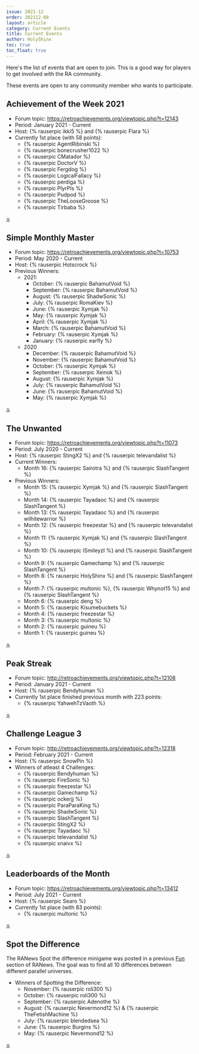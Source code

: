 ```yaml
---
issue: 2021-12
order: 202112-08
layout: article
category: Current Events
title: Current Events
author: HolyShinx
toc: true
toc_float: true
---
```


Here's the list of events that are open to join. This is a good way for players to get involved with the RA community.

These events are open to any community member who wants to participate.

## Achievement of the Week 2021

- Forum topic: <https://retroachievements.org/viewtopic.php?t=12143>
- Period: January 2021 - Current
- Host: {% rauserpic ikki5 %} and {% rauserpic Flara %}
- Currently 1st place (with 58 points):
  - {% rauserpic AgentRibinski %}
  - {% rauserpic bonecrusher1022 %}
  - {% rauserpic CMatador %}
  - {% rauserpic DoctorV %}
  - {% rauserpic Fergdog %}
  - {% rauserpic LogicalFallacy %}
  - {% rauserpic perdiga %}
  - {% rauserpic PlyrPls %}
  - {% rauserpic Pudpod %}
  - {% rauserpic TheLooseGroose %}
  - {% rauserpic Tirbaba %}
 
<a href="#top">:top:</a>


## Simple Monthly Master

- Forum topic: <https://retroachievements.org/viewtopic.php?t=10753>
- Period: May 2020 - Current
- Host: {% rauserpic Hotscrock %}
- Previous Winners:
  - 2021:
    - October: {% rauserpic BahamutVoid %}
    - September: {% rauserpic BahamutVoid %}
    - August: {% rauserpic ShadwSonic %}
    - July: {% rauserpic RomaKiev %}
    - June: {% rauserpic Xymjak %}
    - May: {% rauserpic Xymjak %}
    - April: {% rauserpic Xymjak %}
    - March: {% rauserpic BahamutVoid %}
    - February: {% rauserpic Xymjak %}
    - January: {% rauserpic earfly %}
  - 2020
    - December: {% rauserpic BahamutVoid %}
    - November: {% rauserpic BahamutVoid %}
    - October: {% rauserpic Xymjak %}
    - September: {% rauserpic Xeinok %}
    - August: {% rauserpic Xymjak %}
    - July: {% rauserpic BahamutVoid %}
    - June: {% rauserpic BahamutVoid %}
    - May: {% rauserpic Xymjak %}
  
<a href="#top">:top:</a>


## The Unwanted

- Forum topic: <https://retroachievements.org/viewtopic.php?t=11073>
- Period: July 2020 - Current
- Host: {% rauserpic StingX2 %} and {% rauserpic televandalist %}
- Current Winners:
    - Month 16: {% rauserpic Sairotra %} and {% rauserpic SlashTangent %}
- Previous Winners:
    - Month 15: {% rauserpic Xymjak %} and {% rauserpic SlashTangent %}
    - Month 14: {% rauserpic Tayadaoc %} and {% rauserpic SlashTangent %}
    - Month 13: {% rauserpic Tayadaoc %} and {% rauserpic wilhitewarrior %}
    - Month 12: {% rauserpic freezestar %} and {% rauserpic televandalist %}
    - Month 11: {% rauserpic Xymjak %} and {% rauserpic SlashTangent %}
    - Month 10: {% rauserpic ISmileyzI %} and {% rauserpic SlashTangent %}
    - Month 9: {% rauserpic Gamechamp %} and {% rauserpic SlashTangent %}
    - Month 8: {% rauserpic HolyShinx %} and {% rauserpic SlashTangent %}
    - Month 7: {% rauserpic multonic %}, {% rauserpic Whynot15 %} and {% rauserpic SlashTangent %}
    - Month 6: {% rauserpic deng %}
    - Month 5: {% rauserpic Kisumebuckets %}
    - Month 4: {% rauserpic freezestar %}
    - Month 3: {% rauserpic multonic %}
    - Month 2: {% rauserpic guineu %}
    - Month 1: {% rauserpic guineu %}

<a href="#top">:top:</a>


## Peak Streak

- Forum topic: <http://retroachievements.org/viewtopic.php?t=12108>
- Period: January 2021 - Current
- Host: {% rauserpic Bendyhuman %}
- Currently 1st place finished previous month with 223 points:
  - {% rauserpic YahwehTzVaoth %}

<a href="#top">:top:</a>


## Challenge League 3

- Forum topic: <http://retroachievements.org/viewtopic.php?t=12318>
- Period: February 2021 - Current
- Host: {% rauserpic SnowPin %}
- Winners of atleast 4 Challenges:
  -	{% rauserpic Bendyhuman %}
  -	{% rauserpic FireSonic %}
  - {% rauserpic freezestar %}
  - {% rauserpic Gamechamp %}
  - {% rauserpic ockerjj %}
  - {% rauserpic ParaParaKing %}
  - {% rauserpic ShadwSonic %}
  - {% rauserpic SlashTangent %}
  - {% rauserpic StingX2 %}
  - {% rauserpic Tayadaoc %}
  - {% rauserpic televandalist %}
  - {% rauserpic xnaivx %}

<a href="#top">:top:</a>


## Leaderboards of the Month

- Forum topic: <https://retroachievements.org/viewtopic.php?t=13412>
- Period: July 2021 - Current
- Host: {% rauserpic Searo %}
- Currently 1st place (with 83 points):
  - {% rauserpic multonic %}
  
<a href="#top">:top:</a>


## Spot the Difference

The RANews Spot the difference minigame was posted in a previous [Fun](fun) section of RANews.
The goal was to find all 10 differences between different parallel universes.

- Winners of Spotting the Difference:
	- November: {% rauserpic roli300 %}	
	- October: {% rauserpic roli300 %}	
	- September: {% rauserpic Adenothe %}	
	- August: {% rauserpic Nevermond12 %} & {% rauserpic TheFetishMachine %}
    - July: {% rauserpic blendedsea %}
    - June: {% rauserpic Burgins %}
    - May: {% rauserpic Nevermond12 %}

<a href="#top">:top:</a>